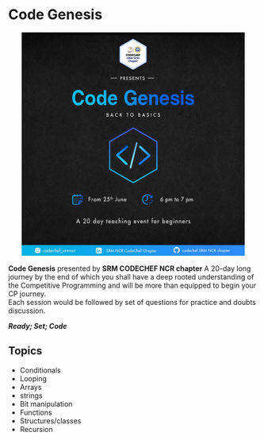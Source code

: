# Code Genesis
<p align="center">
  <img width="450" height="auto" src="./.github/poster.jpeg">
</p>

**Code Genesis** presented by **SRM CODECHEF NCR chapter** 
A 20-day long journey by the end of which you shall have a deep rooted understanding of the Competitive Programming and will be more than equipped to begin your CP journey. <br>
Each session would be followed by set of questions for practice and doubts discussion.

***Ready; Set; Code***

## Topics
* Conditionals
* Looping 
* Arrays 
* strings
* Bit manipulation
* Functions 
* Structures/classes
* Recursion
